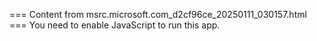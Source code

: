=== Content from msrc.microsoft.com_d2cf96ce_20250111_030157.html ===
You need to enable JavaScript to run this app.
